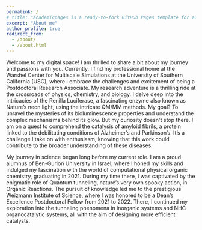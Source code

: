 ```yaml
---
permalink: /
# title: "academicpages is a ready-to-fork GitHub Pages template for academic personal websites"
excerpt: "About me"
author_profile: true
redirect_from: 
  - /about/
  - /about.html
---
```


Welcome to my digital space! I am thrilled to share a bit about my journey and passions with you. Currently, I find my professional home at the Warshel Center for Multiscale Simulations at the University of Southern California (USC), where I embrace the challenges and excitement of being a Postdoctoral Research Associate. My research adventure is a thrilling ride at the crossroads of physics, chemistry, and biology. I delve deep into the intricacies of the Renilla Luciferase, a fascinating enzyme also known as Nature’s neon light, using the intricate QM/MM methods. My goal? To unravel the mysteries of its bioluminescence properties and understand the complex mechanisms behind its glow. But my curiosity doesn't stop there. I am on a quest to comprehend the catalysis of amyloid fibrils, a protein linked to the debilitating conditions of Alzheimer’s and Parkinson’s. It’s a challenge I take on with enthusiasm, knowing that this work could contribute to the broader understanding of these diseases.

My journey in science began long before my current role. I am a proud alumnus of Ben-Gurion University in Israel, where I honed my skills and indulged my fascination with the world of computational physical organic chemistry, graduating in 2021. During my time there, I was captivated by the enigmatic role of Quantum tunneling, nature’s very own spooky action, in Organic Reactions. The pursuit of knowledge led me to the prestigious Weizmann Institute of Science, where I was honored to be a Dean’s Excellence Postdoctoral Fellow from 2021 to 2022. There, I continued my exploration into the tunneling phenomena in inorganic systems and NHC organocatalytic systems, all with the aim of designing more efficient catalysts.

